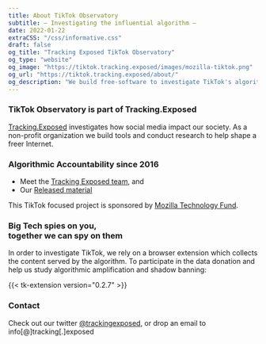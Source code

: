```yaml
---
title: About TikTok Observatory
subtitle: — Investigating the influential algorithm —
date: 2022-01-22
extraCSS: "/css/informative.css"
draft: false
og_title: "Tracking Exposed TikTok Observatory"
og_type: "website"
og_image: "https://tiktok.tracking.exposed/images/mozilla-tiktok.png"
og_url: "https://tiktok.tracking.exposed/about/"
og_description: "We build free-software to investigate TikTok's algorithm and analyze its impact on our society."
---
```


<div class="row justify-content-md-center">
<div class="col-md-8">

### TikTok Observatory is part of Tracking.Exposed

[Tracking.Exposed](https://tracking.exposed) investigates how social media impact our society. As a non-profit organization we build tools and conduct research to help shape a freer Internet.

### Algorithmic Accountability since 2016

* Meet the [Tracking Exposed team](https://tracking.exposed/about), and
* Our [Released material](https://tracking.exposed/impact)

This TikTok focused project is sponsored by [Mozilla Technology Fund](https://foundation.mozilla.org/en/blog/a-new-way-to-keep-tiktok-accountable).

### Big Tech spies on you, <br> together we can spy on them

In order to investigate TikTok, we rely on a browser extension which collects the content served by the algorithm. To participate in the data donation and help us study algorithmic amplification and shadow banning:

{{< tk-extension version="0.2.7" >}}

### Contact

Check out our twitter [@trackingexposed](https://twitter.com/trackingexposed), or drop an email to <br> info[@]tracking[.]exposed

</div>
</div>